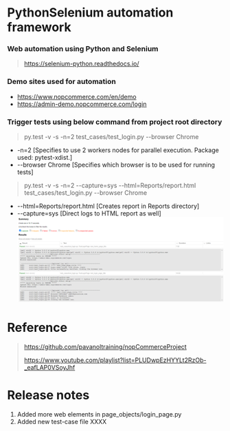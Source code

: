 # PythonSelenium automation framework
### Web automation using Python and Selenium
> https://selenium-python.readthedocs.io/

### Demo sites used for automation
* https://www.nopcommerce.com/en/demo
* https://admin-demo.nopcommerce.com/login

### Trigger tests using below command from project root directory
> py.test -v -s -n=2 test_cases/test_login.py --browser Chrome
* -n=2 [Specifies to use 2 workers nodes for parallel execution. Package used: pytest-xdist.]
* --browser Chrome [Specifies which browser is to be used for running tests]

> py.test -v -s -n=2 --capture=sys --html=Reports/report.html test_cases/test_login.py --browser Chrome
* --html=Reports/report.html [Creates report in Reports directory]
*  --capture=sys [Direct logs to HTML report as well]
![img.png](img.png)

# Reference
> https://github.com/pavanoltraining/nopCommerceProject
>
> https://www.youtube.com/playlist?list=PLUDwpEzHYYLt2RzOb-_eafLAP0VSoyJhf

# Release notes
1) Added more web elements in page_objects/login_page.py
2) Added new test-case file XXXX 
